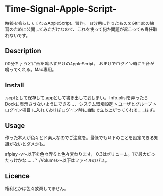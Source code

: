 # Time-Signal-Apple-Script-

時報を鳴らしてくれるAppleScript。習作。
自分用に作ったものをGitHubの練習のために公開してみただけなので、これを使って何か問題が起こっても責任取れないです。

## Description

00分ちょうどに音を鳴らすだけのAppleScript。
おまけでログイン時にも音が鳴ってくれる。Mac専用。

## Install

.scptとして保存して.appとして書き出しておしまい。
Info.plistを弄ったらDockに表示させないようにできるし、システム環境設定 > ユーザとグループ > ログイン項目 に入れておけばログイン時に自動で立ち上がってくれる……はず。

## Usage

作った本人が色々とド素人なのでご注意を。最低でも以下のことを設定できる知識がないとダメかも。

afplay -v〜以下を色々弄ると色々変わります。
0.3はボリューム。1で最大だったっけかな……？
/Volumes〜以下はファイルのパス。

## Licence

権利とかは色々放棄してません。
